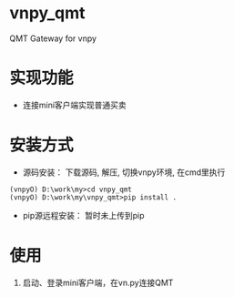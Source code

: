 # vnpy_qmt
QMT Gateway for vnpy

# 实现功能
- 连接mini客户端实现普通买卖

# 安装方式
- 源码安装： 下载源码, 解压, 切换vnpy环境, 在cmd里执行
```commandline
(vnpyO) D:\work\my>cd vnpy_qmt
(vnpyO) D:\work\my\vnpy_qmt>pip install .
```
- pip源远程安装： 暂时未上传到pip

# 使用
1. 启动、登录mini客户端，在vn.py连接QMT
